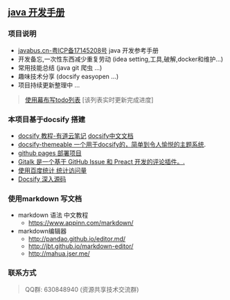 ## [java 开发手册](https://javastar920905.github.io/mdbook)

### 项目说明
* [javabus.cn-粤ICP备17145208号](https://javabus.cn) java 开发参考手册
* 开发备忘,一次性东西减少重复劳动 (idea setting,工具,破解,docker和维护...)
* 常用技能总结 (java git 爬虫 ...)
* 趣味技术分享 (docsify easyopen ...)
* 项目持续更新整理中 ...
> [使用幕布写todo列表](https://mubu.com/doc/1gncEoM4Xo) [该列表实时更新完成进度]

### 本项目基于docsify 搭建
* [docsify 教程-有道云笔记](http://note.youdao.com/noteshare?id=b0ca41d567d3fb5eed648125119b3ad1&sub=DFBFB1BBA9A342FEB3F37F5D3FCCF185)  [docsify中文文档](https://docsify.js.org/#/zh-cn/quickstart)
* [docsify-themeable 一个用于docsify的，简单到令人愉悦的主题系统](https://jhildenbiddle.github.io/docsify-themeable).
* [github pages 部署项目](https://docsify.js.org/#/zh-cn/deploy?id=%E9%83%A8%E7%BD%B2)
* [Gitalk 是一个基于 GitHub Issue 和 Preact 开发的评论插件。](https://github.com/gitalk/gitalk/blob/master/readme-cn.md)[.](http://note.youdao.com/noteshare?id=8905cf85f75f8c54e596d8f491687e67&sub=3585C53EB515431F95AB45BA92B5D5E5)
* [使用百度统计 统计访问量](https://tongji.baidu.com/web/24646268/overview/index?siteId=11315684)
* [Docsify 深入源码](https://www.imooc.com/article/20256)

### 使用markdown 写文档
* markdown 语法 中文教程
   * https://www.appinn.com/markdown/
* markdown编辑器
   * http://pandao.github.io/editor.md/  
   * http://jbt.github.io/markdown-editor/
   * http://mahua.jser.me/

### 联系方式
> QQ群: 630848940 (资源共享技术交流群)